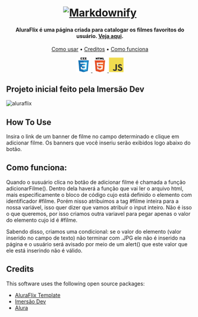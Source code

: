 
<h1 align="center">
  <br>
  <a href="http://www.amitmerchant.com/electron-markdownify"><img src="https://user-images.githubusercontent.com/49700354/112767362-b9f7a300-8fec-11eb-8f30-b48b4a30c7be.png" alt="Markdownify" width="200"></a>
  <br>
  
</h1>

<h4 align="center">AluraFlix é uma página criada para catalogar os filmes favoritos do usuário. <a href="https://codepen.io/imersao-dev/pen/XWpWrod?editors=0010" target="_blank">Veja aqui</a>.</h4>


<p align="center">
  <a href="#how-to-use">Como usar</a> •
  <a href="#credits">Creditos</a> •
  <a href="#como-funciona">Como funciona</a>
</p>


<p align="center">
  <p align="center"> <a href="https://www.w3schools.com/css/" target="_blank"> <img src="https://raw.githubusercontent.com/devicons/devicon/master/icons/css3/css3-original-wordmark.svg" alt="css3" width="40" height="40"/> </a> <a href="https://www.w3.org/html/" target="_blank"> <img src="https://raw.githubusercontent.com/devicons/devicon/master/icons/html5/html5-original-wordmark.svg" alt="html5" width="40" height="40"/> </a> <a href="https://developer.mozilla.org/en-US/docs/Web/JavaScript" target="_blank"> <img src="https://raw.githubusercontent.com/devicons/devicon/master/icons/javascript/javascript-original.svg" alt="javascript" width="40" height="40"/> </a> </p>

</p>

## Projeto inicial feito pela Imersão Dev
![aluraflix](https://user-images.githubusercontent.com/49700354/112767203-b4e62400-8feb-11eb-8e38-5f88e6328c89.png)

## How To Use

Insira o link de um banner de filme no campo determinado e clique em adicionar filme. Os banners que você inseriu serão exibidos logo abaixo do botão.

## Como funciona:

Quando o susuário clica no botão de adicionar filme é chamada a função adicionarFilme(). Dentro dela haverá a função que vai ler o arquivo html, mais especificamente o bloco de código cujo está definido o elemento com identificador #filme. Porém nisso atribuimos a tag #filme inteira para a nossa variável, isso quer dizer que vamos atribuir o input inteiro. Não é isso o que queremos, por isso criamos outra variavel para pegar apenas o valor do elemento cujo id é #filme.

Sabendo disso, criamos uma condicional: se o valor do elemento (valor inserido no campo de texto) não terminar com .JPG ele não é inserido na página e o usuário será avisado por meio de um alert() que este valor que ele está inserindo não é válido.


## Credits

This software uses the following open source packages:

- [AluraFlix Template](https://codepen.io/imersao-dev/pen/XWpWrod)
- [Imersão Dev](https://imersao.dev/aulas/aula05-aluraflix-interacoes-funcoes)
- [Alura](https://www.alura.com.br/)


